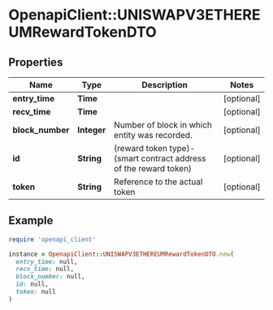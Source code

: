 # OpenapiClient::UNISWAPV3ETHEREUMRewardTokenDTO

## Properties

| Name | Type | Description | Notes |
| ---- | ---- | ----------- | ----- |
| **entry_time** | **Time** |  | [optional] |
| **recv_time** | **Time** |  | [optional] |
| **block_number** | **Integer** | Number of block in which entity was recorded. | [optional] |
| **id** | **String** | (reward token type)-(smart contract address of the reward token) | [optional] |
| **token** | **String** | Reference to the actual token | [optional] |

## Example

```ruby
require 'openapi_client'

instance = OpenapiClient::UNISWAPV3ETHEREUMRewardTokenDTO.new(
  entry_time: null,
  recv_time: null,
  block_number: null,
  id: null,
  token: null
)
```

